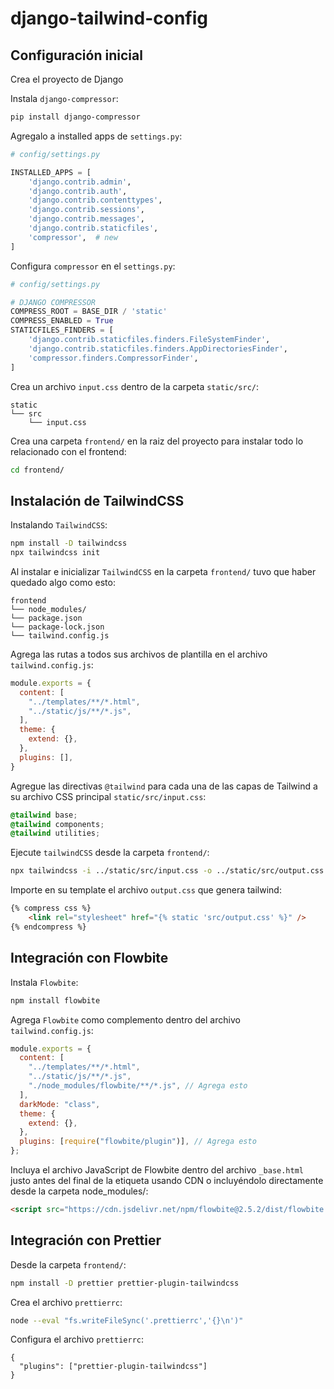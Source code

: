 # django-tailwind-config


## Configuración inicial

Crea el proyecto de Django

Instala `django-compressor`:
```bash
pip install django-compressor
```

Agregalo a installed apps de `settings.py`:
```python
# config/settings.py

INSTALLED_APPS = [
    'django.contrib.admin',
    'django.contrib.auth',
    'django.contrib.contenttypes',
    'django.contrib.sessions',
    'django.contrib.messages',
    'django.contrib.staticfiles',
    'compressor',  # new
]
```

Configura `compressor` en el `settings.py`:

```python
# config/settings.py

# DJANGO COMPRESSOR
COMPRESS_ROOT = BASE_DIR / 'static'
COMPRESS_ENABLED = True
STATICFILES_FINDERS = [
    'django.contrib.staticfiles.finders.FileSystemFinder',
    'django.contrib.staticfiles.finders.AppDirectoriesFinder',
    'compressor.finders.CompressorFinder',
]
```

Crea un archivo `input.css` dentro de la carpeta `static/src/`:
```
static
└── src
    └── input.css
```

Crea una carpeta `frontend/` en la raiz del proyecto para instalar todo lo relacionado con el frontend:
```bash
cd frontend/
```
## Instalación de **TailwindCSS**

Instalando `TailwindCSS`:
```bash
npm install -D tailwindcss
npx tailwindcss init
```

Al instalar e inicializar `TailwindCSS` en la carpeta `frontend/` tuvo que haber quedado algo como esto:

```
frontend
└── node_modules/
└── package.json
└── package-lock.json
└── tailwind.config.js

```

Agrega las rutas a todos sus archivos de plantilla en el archivo `tailwind.config.js`:

```javascript
module.exports = {
  content: [
    "../templates/**/*.html",
    "../static/js/**/*.js",
  ],
  theme: {
    extend: {},
  },
  plugins: [],
}
```

Agregue las directivas `@tailwind` para cada una de las capas de Tailwind a su archivo CSS principal `static/src/input.css`:
```css
@tailwind base;
@tailwind components;
@tailwind utilities;
```

Ejecute `tailwindCSS` desde la carpeta `frontend/`:

```bash
npx tailwindcss -i ../static/src/input.css -o ../static/src/output.css --watch
```


Importe en su template el archivo `output.css` que genera tailwind:

```html
{% compress css %}
    <link rel="stylesheet" href="{% static 'src/output.css' %}" />
{% endcompress %}
```

## Integración con **Flowbite**

Instala `Flowbite`:

```bash
npm install flowbite
```

Agrega `Flowbite` como complemento dentro del archivo `tailwind.config.js`:

```javascript
module.exports = {
  content: [
    "../templates/**/*.html",
    "../static/js/**/*.js",
    "./node_modules/flowbite/**/*.js", // Agrega esto
  ],
  darkMode: "class",
  theme: {
    extend: {},
  },
  plugins: [require("flowbite/plugin")], // Agrega esto
};
```

Incluya el archivo JavaScript de Flowbite dentro del archivo `_base.html` justo antes del final de la etiqueta usando CDN o incluyéndolo directamente desde la carpeta node_modules/:

```html
<script src="https://cdn.jsdelivr.net/npm/flowbite@2.5.2/dist/flowbite.min.js"></script>
```


## Integración con **Prettier**

Desde la carpeta `frontend/`:
```bash
npm install -D prettier prettier-plugin-tailwindcss
```

Crea el archivo `prettierrc`:
```bash
node --eval "fs.writeFileSync('.prettierrc','{}\n')"
```

Configura el archivo `prettierrc`:
```
{
  "plugins": ["prettier-plugin-tailwindcss"]
}
```
